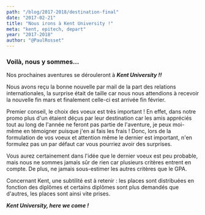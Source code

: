 ```yaml
---
path: "/blog/2017-2018/destination-final"
date: "2017-02-21"
title: "Nous irons à Kent University !"
meta: "kent, epitech, depart"
year: "2017-2018"
author: "@PaulRosset"
---
```


### Voilà, nous y sommes...

Nos prochaines aventures se dérouleront à **_Kent University !!_**

Nous avons reçu la bonne nouvelle par mail de la part des relations internationales, la surprise était de taille car nous nous attendions à recevoir la nouvelle fin mars et finalement celle-ci est arrivée fin février.

Premier conseil, le choix des voeux est très important ! En effet, dans notre promo plus d'un étaient déçus par leur destination car les amis appréciés tout au long de l'année ne feront pas partie de l'aventure, je peux moi-même en témoigner puisque j'en ai fais les frais ! Donc, lors de la formulation de vos voeux et attention même le dernier est important, n'en formulez pas un par défaut car vous pourriez avoir des surprises.

Vous aurez certainement dans l'idée que le dernier voeux est peu probable, mais nous ne sommes jamais sûr de rien car plusieurs critères entrent en compte. De plus, ne jamais sous-estimer les autres critères que le GPA.

Concernant Kent, une subtilité est à retenir : les places sont distribuées en fonction des diplômes et certains diplômes sont plus demandés que d'autres, les places sont ainsi vite prises.

**_Kent University, here we come !_**
